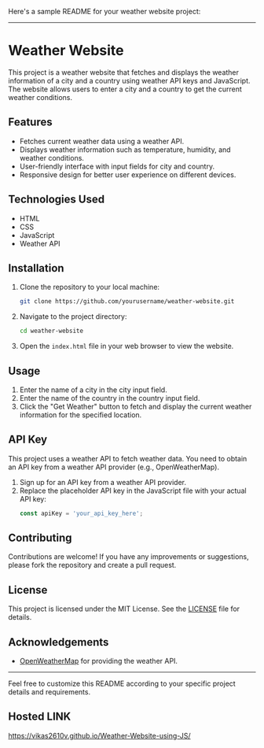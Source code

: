 Here's a sample README for your weather website project:

---

# Weather Website

This project is a weather website that fetches and displays the weather information of a city and a country using weather API keys and JavaScript. The website allows users to enter a city and a country to get the current weather conditions.

## Features

- Fetches current weather data using a weather API.
- Displays weather information such as temperature, humidity, and weather conditions.
- User-friendly interface with input fields for city and country.
- Responsive design for better user experience on different devices.

## Technologies Used

- HTML
- CSS
- JavaScript
- Weather API

## Installation

1. Clone the repository to your local machine:
   ```sh
   git clone https://github.com/yourusername/weather-website.git
   ```
2. Navigate to the project directory:
   ```sh
   cd weather-website
   ```
3. Open the `index.html` file in your web browser to view the website.

## Usage

1. Enter the name of a city in the city input field.
2. Enter the name of the country in the country input field.
3. Click the "Get Weather" button to fetch and display the current weather information for the specified location.

## API Key

This project uses a weather API to fetch weather data. You need to obtain an API key from a weather API provider (e.g., OpenWeatherMap).

1. Sign up for an API key from a weather API provider.
2. Replace the placeholder API key in the JavaScript file with your actual API key:
   ```javascript
   const apiKey = 'your_api_key_here';
   ```

## Contributing

Contributions are welcome! If you have any improvements or suggestions, please fork the repository and create a pull request.

## License

This project is licensed under the MIT License. See the [LICENSE](LICENSE) file for details.

## Acknowledgements

- [OpenWeatherMap](https://openweathermap.org/) for providing the weather API.

---

Feel free to customize this README according to your specific project details and requirements.
## Hosted LINK
https://vikas2610v.github.io/Weather-Website-using-JS/
